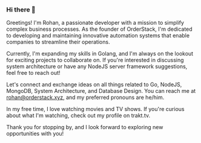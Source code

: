 ### Hi there 👋

<!--
**rohandhamapurkar/rohandhamapurkar** is a ✨ _special_ ✨ repository because its `README.md` (this file) appears on your GitHub profile.
-->

Greetings! I'm Rohan, a passionate developer with a mission to simplify complex business processes. As the founder of OrderStack, I'm dedicated to developing and maintaining innovative automation systems that enable companies to streamline their operations.

Currently, I'm expanding my skills in Golang, and I'm always on the lookout for exciting projects to collaborate on. If you're interested in discussing system architecture or have any NodeJS server framework suggestions, feel free to reach out!

Let's connect and exchange ideas on all things related to Go, NodeJS, MongoDB, System Architecture, and Database Design. You can reach me at rohan@orderstack.xyz, and my preferred pronouns are he/him.

In my free time, I love watching movies and TV shows. If you're curious about what I'm watching, check out my profile on trakt.tv.

Thank you for stopping by, and I look forward to exploring new opportunities with you!
